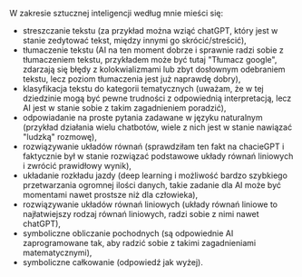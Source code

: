 W zakresie sztucznej inteligencji według mnie mieści się:
- streszczanie tekstu (za przykład można wziąć chatGPT, który jest w stanie zedytować tekst, między innymi go skrócić/streścić),
- tłumaczenie tekstu (AI na ten moment dobrze i sprawnie radzi sobie z tłumaczeniem tekstu, przykładem może być tutaj "Tłumacz google", zdarzają się błędy z kolokwializmami lub zbyt dosłownym odebraniem tekstu, lecz poziom tłumaczenia jest już naprawdę dobry),
- klasyfikacja tekstu do kategorii tematycznych (uważam, że w tej dziedzinie mogą być pewne trudności z odpowiednią interpretacją, lecz AI jest w stanie sobie z takim zagadnieniem poradzić),
- odpowiadanie na proste pytania zadawane w języku naturalnym (przykład działania wielu chatbotów, wiele z nich jest w stanie nawiązać "ludzką" rozmowę),
- rozwiązywanie układów równań (sprawdziłam ten fakt na chacieGPT i faktycznie był w stanie rozwiązać podstawowe układy równań liniowych i zwrócić prawidłowy wynik),
- układanie rozkładu jazdy (deep learning i możliwość bardzo szybkiego przetwarzania ogromnej ilości danych, takie zadanie dla AI może być momentami nawet prostsze niż dla człowieka),
- rozwiązywanie układów równań liniowych (układy równań liniowe to najłatwiejszy rodzaj równań liniowych, radzi sobie z nimi nawet chatGPT),
- symboliczne obliczanie pochodnych (są odpowiednie AI zaprogramowane tak, aby radzić sobie z takimi zagadnieniami matematycznymi),
- symboliczne całkowanie (odpowiedź jak wyżej).
